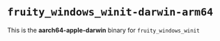 # `fruity_windows_winit-darwin-arm64`

This is the **aarch64-apple-darwin** binary for `fruity_windows_winit`
